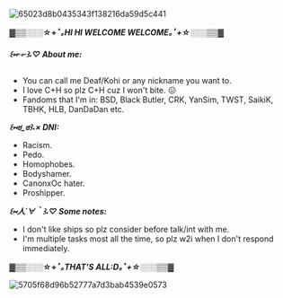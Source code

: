 
![65023d8b0435343f138216da59d5c441](https://github.com/user-attachments/assets/634914b2-f73a-49d7-851c-cf783ade0f73)


 
***▓▒▒░░░*☆⁠+*ﾟ｡HI HI WELCOME WELCOME⁠｡*ﾟ⁠+☆*░░░▒▒▓***


***꒰⁠⑅⁠ᵕ⁠༚⁠ᵕ⁠꒱⁠˖⁠♡ About me:***

- You can call me Deaf/Kohi or any nickname you want to.
- I love C+H so plz C+H cuz I won't bite. 😖
- Fandoms that I'm in: BSD, Black Butler, CRK, YanSim, TWST, SaikiK, TBHK, HLB, DanDaDan etc.

  

***꒰⁠⑅⁠⁠ಠ⁠_⁠ಠ꒱˖⁠× DNI:***

- Racism.
- Pedo.
- Homophobes.
- Bodyshamer.
- CanonxOc hater.
- Proshipper.


***꒰⁠⑅⁠人⁠´⁠∀⁠｀⁠꒱⁠˖⁠♡ Some notes:***

- I don't like ships so plz consider before talk/int with me.
- I'm multiple tasks most all the time, so plz w2i when I don't respond immediately.




***▓▒▒░░░*☆⁠+*ﾟ｡THAT'S ALL:D⁠｡*ﾟ⁠+☆*░░░▒▒▓***


![5705f68d96b52777a7d3bab4539e0573](https://github.com/user-attachments/assets/9f810e38-7786-4d91-8fbe-e761b57f710e)

<!---
ilovemyoctpsm/ilovemyoctpsm is a ✨ special ✨ repository because its `README.md` (this file) appears on your GitHub profile.
You can click the Preview link to take a look at your changes.
--->
